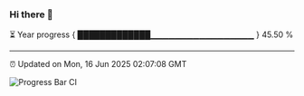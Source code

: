 ### Hi there 👋

⏳ Year progress { █████████████▁▁▁▁▁▁▁▁▁▁▁▁▁▁▁▁▁ } 45.50 %

---

⏰ Updated on Mon, 16 Jun 2025 02:07:08 GMT

![Progress Bar CI](https://github.com/ZhaoGui/ZhaoGui/workflows/Progress%20Bar%20CI/badge.svg)
